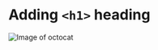# Adding `<h1>` heading

![Image of octocat](https://imgs.search.brave.com/g7hl2UgSUBJwiElgu8GQme_b9rx5d958csLD_sbl0aE/rs:fit:860:0:0/g:ce/aHR0cHM6Ly9kb2Nz/LmdpdGh1Yi5jb20v/YXNzZXRzL2NiLTM5/NzQ1L2ltYWdlcy9o/ZWxwL3dyaXRpbmcv/aW1hZ2UtcmVuZGVy/ZWQucG5n)
